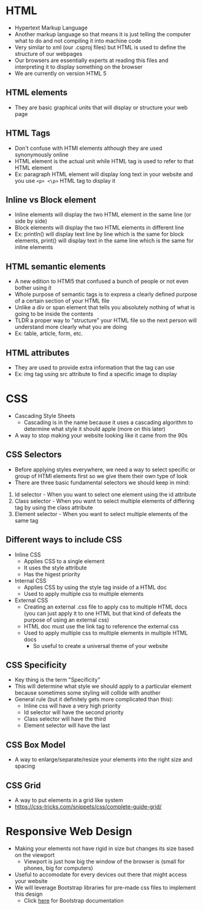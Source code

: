 # HTML
* Hypertext Markup Language
* Another markup language so that means it is just telling the computer what to do and not compiling it into machine code
* Very similar to xml (our .csproj files) but HTML is used to define the structure of our webpages
* Our browsers are essentially experts at reading this files and interpreting it to display something on the browser
* We are currently on version HTML 5

## HTML elements
* They are basic graphical units that will display or structure your web page

## HTML Tags
* Don't confuse with HTMl elements although they are used synonymously online
* HTML element is the actual unit while HTML tag is used to refer to that HTML element
* Ex: paragraph HTML element will display long text in your website and you use `<p> <\p>` HTML tag to display it

## Inline vs Block element
* Inline elements will display the two HTML element in the same line (or side by side)
* Block elements will display the two HTML elements in different line
* Ex: println() will display text line by line which is the same for block elements, print() will display text in the same line which is the same for inline elements

## HTML semantic elements
* A new edition to HTMl5 that confused a bunch of people or not even bother using it
* Whole purpose of semantic tags is to express a clearly defined purpose of a certain section of your HTML file
* Unlike a div or span element that tells you absolutely nothing of what is going to be inside the contents
* TLDR a proper way to "structure" your HTML file so the next person will understand more clearly what you are doing
* Ex: table, article, form, etc.

## HTML attributes
* They are used to provide extra information that the tag can use
* Ex: img tag using src attribute to find a specific image to display

# CSS
* Cascading Style Sheets
    * Cascading is in the name because it uses a cascading algorithm to determine what style it should apple (more on this later)
* A way to stop making your website looking like it came from the 90s

## CSS Selectors
* Before applying styles everywhere, we need a way to select specific or group of HTMl elements first so we give them their own type of look
* There are three basic fundamental selectors we should keep in mind:
1. Id selector - When you want to select one element using the id attribute
2. Class selector - When you want to select multiple elements of differing tag by using the class attribute
3. Element selector - When you want to select multiple elements of the same tag

## Different ways to include CSS
* Inline CSS
    * Applies CSS to a single element
    * It uses the style attribute
    * Has the higest priority
* Internal CSS
    * Applies CSS by using the style tag inside of a HTML doc
    * Used to apply multiple css to multiple elements
* External CSS
    * Creating an external .css file to apply css to multiple HTML docs (you can just apply it to one HTML but that kind of defeats the purpose of using an external css)
    * HTML doc must use the link tag to reference the external css
    * Used to apply multiple css to multiple elements in multiple HTML docs
        * So useful to create a universal theme of your website

## CSS Specificity
* Key thing is the term "Specificity"
* This will determine what style we should apply to a particular element because sometimes some styling will collide with another
* General rule (but it definitely gets more complicated than this): 
    * Inline css will have a very high priority
    * Id selector will have the second priority
    * Class selector will have the third
    * Element selector will have the last

## CSS Box Model
* A way to enlarge/separate/resize your elements into the right size and spacing

## CSS Grid
* A way to put elements in a grid like system
* https://css-tricks.com/snippets/css/complete-guide-grid/

# Responsive Web Design
* Making your elements not have rigid in size but changes its size based on the viewport
    * Viewport is just how big the window of the browser is (small for phones, big for computers)
* Useful to accomodate for every devices out there that might access your website
* We will leverage Bootstrap libraries for pre-made css files to implement this design
    * Click [here](https://getbootstrap.com/docs/5.1/getting-started/introduction/) for Bootstrap documentation